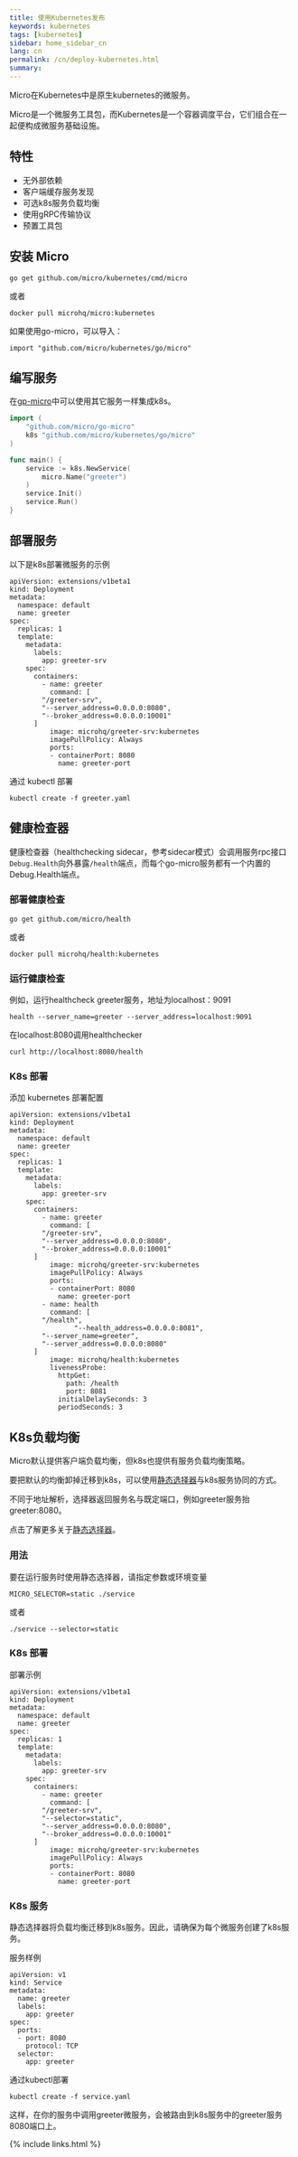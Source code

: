 ```yaml
---
title: 使用Kubernetes发布
keywords: kubernetes
tags: [kubernetes]
sidebar: home_sidebar_cn
lang: cn
permalink: /cn/deploy-kubernetes.html
summary: 
---
```


Micro在Kubernetes中是原生kubernetes的微服务。

Micro是一个微服务工具包，而Kubernetes是一个容器调度平台，它们组合在一起便构成微服务基础设施。

## 特性

- 无外部依赖
- 客户端缓存服务发现
- 可选k8s服务负载均衡
- 使用gRPC传输协议
- 预置工具包

## 安装 Micro

```
go get github.com/micro/kubernetes/cmd/micro
```

或者

```
docker pull microhq/micro:kubernetes
```

如果使用go-micro，可以导入：

```
import "github.com/micro/kubernetes/go/micro"
```

## 编写服务

在[gp-micro]([go-micro](https://github.com/micro/go-micro))中可以使用其它服务一样集成k8s。

```go
import (
	"github.com/micro/go-micro"
	k8s "github.com/micro/kubernetes/go/micro"
)

func main() {
	service := k8s.NewService(
		micro.Name("greeter")
	)
	service.Init()
	service.Run()
}
```

## 部署服务

以下是k8s部署微服务的示例

```
apiVersion: extensions/v1beta1
kind: Deployment
metadata:
  namespace: default
  name: greeter
spec:
  replicas: 1
  template:
    metadata:
      labels:
        app: greeter-srv
    spec:
      containers:
        - name: greeter
          command: [
		"/greeter-srv",
		"--server_address=0.0.0.0:8080",
		"--broker_address=0.0.0.0:10001"
	  ]
          image: microhq/greeter-srv:kubernetes
          imagePullPolicy: Always
          ports:
          - containerPort: 8080
            name: greeter-port
```

通过 kubectl 部署

```
kubectl create -f greeter.yaml
```

## 健康检查器

健康检查器（healthchecking sidecar，参考sidecar模式）会调用服务rpc接口`Debug.Health`向外暴露`/health`端点，而每个go-micro服务都有一个内置的Debug.Health端点。

### 部署健康检查

```
go get github.com/micro/health
```

或者

```
docker pull microhq/health:kubernetes
```

### 运行健康检查

例如，运行healthcheck greeter服务，地址为localhost：9091

```
health --server_name=greeter --server_address=localhost:9091
```

在localhost:8080调用healthchecker 

```
curl http://localhost:8080/health
```

### K8s 部署

添加 kubernetes 部署配置

```
apiVersion: extensions/v1beta1
kind: Deployment
metadata:
  namespace: default
  name: greeter
spec:
  replicas: 1
  template:
    metadata:
      labels:
        app: greeter-srv
    spec:
      containers:
        - name: greeter
          command: [
		"/greeter-srv",
		"--server_address=0.0.0.0:8080",
		"--broker_address=0.0.0.0:10001"
	  ]
          image: microhq/greeter-srv:kubernetes
          imagePullPolicy: Always
          ports:
          - containerPort: 8080
            name: greeter-port
        - name: health
          command: [
		"/health",
                "--health_address=0.0.0.0:8081",
		"--server_name=greeter",
		"--server_address=0.0.0.0:8080"
	  ]
          image: microhq/health:kubernetes
          livenessProbe:
            httpGet:
              path: /health
              port: 8081
            initialDelaySeconds: 3
            periodSeconds: 3
```

## K8s负载均衡

Micro默认提供客户端负载均衡，但k8s也提供有服务负载均衡策略。

要把默认的均衡卸掉迁移到k8s，可以使用[静态选择器](https://github.com/micro/go-plugins/tree/master/selector/static)与k8s服务协同的方式。

不同于地址解析，选择器返回服务名与既定端口，例如greeter服务抬greeter:8080。

点击了解更多关于[静态选择器](https://github.com/micro/go-plugins/tree/master/selector/static)。

### 用法

要在运行服务时使用静态选择器，请指定参数或环境变量

```
MICRO_SELECTOR=static ./service
```

或者

```
./service --selector=static
```

### K8s 部署

部署示例

```
apiVersion: extensions/v1beta1
kind: Deployment
metadata:
  namespace: default
  name: greeter
spec:
  replicas: 1
  template:
    metadata:
      labels:
        app: greeter-srv
    spec:
      containers:
        - name: greeter
          command: [
		"/greeter-srv",
		"--selector=static",
		"--server_address=0.0.0.0:8080",
		"--broker_address=0.0.0.0:10001"
	  ]
          image: microhq/greeter-srv:kubernetes
          imagePullPolicy: Always
          ports:
          - containerPort: 8080
            name: greeter-port
```

### K8s 服务

静态选择器将负载均衡迁移到k8s服务。因此，请确保为每个微服务创建了k8s服务。

服务样例

```
apiVersion: v1
kind: Service
metadata:
  name: greeter
  labels:
    app: greeter
spec:
  ports:
  - port: 8080
    protocol: TCP
  selector:
    app: greeter
```

通过kubectl部署

```
kubectl create -f service.yaml
```

这样，在你的服务中调用greeter微服务，会被路由到k8s服务中的greeter服务8080端口上。

{% include links.html %}
